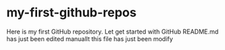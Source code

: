 # my-first-github-repos
Here is my first GitHub repository. Let get started with GitHub
README.md has just been edited manuallt
this file has just been modify